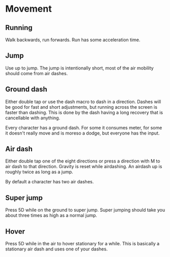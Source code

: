# Movement
## Running
Walk backwards, run forwards. Run has some acceleration time.

## Jump
Use up to jump. The jump is intentionally short, most of the air mobility should come from air dashes.

## Ground dash
Either double tap or use the dash macro to dash in a direction. Dashes will be good for fast and short adjustments, but running across the screen is faster than dashing. This is done by the dash having a long recovery that is cancellable with anything.

Every character has a ground dash. For some it consumes meter, for some it doesn't really move and is moreso a dodge, but everyone has the input.

## Air dash
Either double tap one of the eight directions or press a direction with M to air dash to that direction. Gravity is reset while airdashing. An airdash up is roughly twice as long as a jump.

By default a character has two air dashes.

## Super jump
Press 5D while on the ground to super jump. Super jumping should take you about three times as high as a normal jump.

## Hover
Press 5D while in the air to hover stationary for a while. This is basically a stationary air dash and uses one of your dashes.